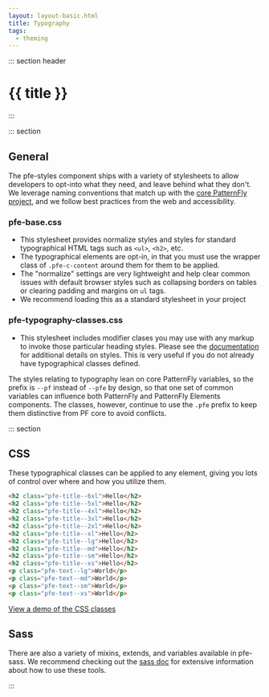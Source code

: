 ```yaml
---
layout: layout-basic.html
title: Typography
tags:
  - theming
---
```

<script type="module" src="/elements/pfe-cta/dist/pfe-cta.min.js"></script>


::: section header
# {{ title }}
:::


::: section  
## General

The pfe-styles component ships with a variety of stylesheets to allow developers to opt-into what they need, and leave behind what they don't. We leverage naming conventions that match up with the [core PatternFly project](https://github.com/patternfly/patternfly), and we follow best practices from the web and accessibility. 

### pfe-base.css 

- This stylesheet provides normalize styles and styles for standard typographical HTML tags such as `<ul>`, `<h2>`, etc. 
- The typographical elements are opt-in, in that you must use the wrapper class of `.pfe-c-content` around them for them to be applied.
- The "normalize" settings are very lightweight and help clear common issues with default browser styles such as collapsing borders on tables or clearing padding and margins on `ul` tags.
- We recommend loading this as a standard stylesheet in your project

### pfe-typography-classes.css

- This stylesheet includes modifier clases you may use with any markup to invoke those particular heading styles. Please see the [documentation](https://ux.redhat.com/foundations/typography) for additional details on styles. This is very useful if you do not already have typographical classes defined. 

The styles relating to typography lean on core PatternFly variables, so the prefix is `--pf` instead of `--pfe` by design, so that one set of common variables can influence both PatternFly and PatternFly Elements components. The classes, however, continue to use the `.pfe` prefix to keep them distinctive from PF core to avoid conflicts. 


::: section  
## CSS

These typographical classes can be applied to any element, giving you lots of control over where and how you utilize them.

```html
<h2 class="pfe-title--6xl">Hello</h2>
<h2 class="pfe-title--5xl">Hello</h2>
<h2 class="pfe-title--4xl">Hello</h2>
<h2 class="pfe-title--3xl">Hello</h2>
<h2 class="pfe-title--2xl">Hello</h2>
<h2 class="pfe-title--xl">Hello</h2>
<h2 class="pfe-title--lg">Hello</h2>
<h2 class="pfe-title--md">Hello</h2>
<h2 class="pfe-title--sm">Hello</h2>
<h2 class="pfe-title--xs">Hello</h2>
<p class="pfe-text--lg">World</p>
<p class="pfe-text--md">World</p>
<p class="pfe-text--sm">World</p>
<p class="pfe-text--xs">World</p>
```
 
<pfe-cta >
  <a href="https://patternflyelements.org/elements/pfe-styles/demo/#typography">View a demo of the CSS classes</a>
</pfe-cta>

 
## Sass
There are also a variety of mixins, extends, and variables available in pfe-sass. We recommend checking out the [sass doc](https://patternflyelements.com/elements/pfe-sass/demo/#typography-mixin-pfe-typography) for extensive information about how to use these tools. 

:::